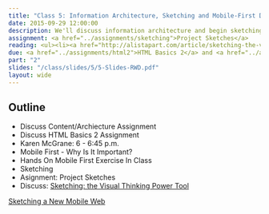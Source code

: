 ```yaml
---
title: "Class 5: Information Architecture, Sketching and Mobile-First Design"
date: 2015-09-29 12:00:00
description: We'll discuss information architecture and begin sketching.  We'll discuss why designing mobile-first is important.  Special Guest Speaker via Skype 6 p.m. - <a href="http://karenmcgrane.com">Karen McGrane, Managing Partner, Bond Art + Science</a>
assignment: <a href="../assignments/sketching">Project Sketches</a>
reading: <ul><li><a href="http://alistapart.com/article/sketching-the-visual-thinking-power-tool">Sketching - the Visual Thinking Power Tool by Mike Rohde</a></li><li><i>Mobile First</i> - Ch. 1 Growth, Ch. 2 Constraints, Ch. 3 Capabilities</li></ul>
due: <a href="../assignments/html2">HTML Basics 2</a> and <a href="../assignments/content">Content/Architecture</a>
part: "2"
slides: "/class/slides/5/5-Slides-RWD.pdf"
layout: wide
---
```


## Outline

* Discuss Content/Archiecture Assignment
* Discuss HTML Basics 2 Assignment
* Karen McGrane: 6 - 6:45 p.m.
* Mobile First - Why Is It Important?
* Hands On Mobile First Exercise In Class
* Sketching
* Asignment: Project Sketches
* Discuss:  [Sketching: the Visual Thinking Power Tool](http://alistapart.com/article/sketching-the-visual-thinking-power-tool)

<a href="http://www.smashingmagazine.com/2012/06/sketching-a-new-mobile-web/">Sketching a New Mobile Web</a>
